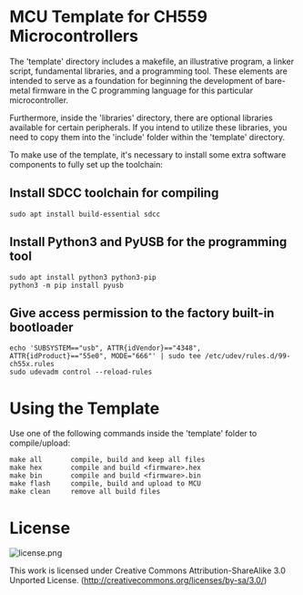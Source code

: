 # MCU Template for CH559 Microcontrollers
The 'template' directory includes a makefile, an illustrative program, a linker script, fundamental libraries, and a programming tool. These elements are intended to serve as a foundation for beginning the development of bare-metal firmware in the C programming language for this particular microcontroller.

Furthermore, inside the 'libraries' directory, there are optional libraries available for certain peripherals. If you intend to utilize these libraries, you need to copy them into the 'include' folder within the 'template' directory.

To make use of the template, it's necessary to install some extra software components to fully set up the toolchain:

## Install SDCC toolchain for compiling
```
sudo apt install build-essential sdcc
```

## Install Python3 and PyUSB for the programming tool
```
sudo apt install python3 python3-pip
python3 -m pip install pyusb
```

## Give access permission to the factory built-in bootloader
```
echo 'SUBSYSTEM=="usb", ATTR{idVendor}=="4348", ATTR{idProduct}=="55e0", MODE="666"' | sudo tee /etc/udev/rules.d/99-ch55x.rules
sudo udevadm control --reload-rules
```

# Using the Template
Use one of the following commands inside the 'template' folder to compile/upload:

```
make all       compile, build and keep all files
make hex       compile and build <firmware>.hex
make bin       compile and build <firmware>.bin
make flash     compile, build and upload to MCU
make clean     remove all build files
```

# License

![license.png](https://i.creativecommons.org/l/by-sa/3.0/88x31.png)

This work is licensed under Creative Commons Attribution-ShareAlike 3.0 Unported License. 
(http://creativecommons.org/licenses/by-sa/3.0/)
